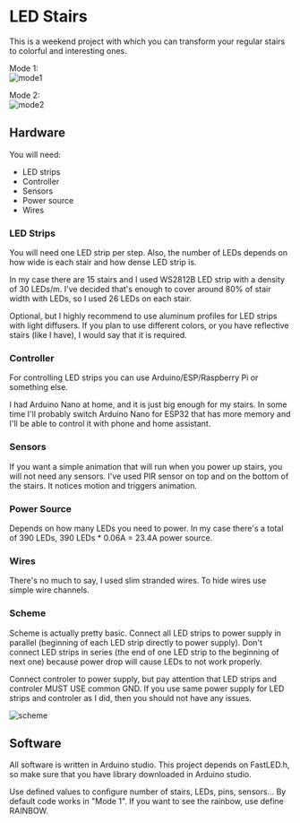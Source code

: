 # LED Stairs
This is a weekend project with which you can transform your regular stairs
to colorful and interesting ones.

Mode 1:<br>
![mode1](https://media4.giphy.com/media/pCiAbg1STxCVZDqOvM/giphy.gif)

Mode 2:<br>
![mode2](https://media2.giphy.com/media/ZirmPwlMluUNjLOXdL/giphy.gif)

## Hardware
You will need:
 * LED strips
 * Controller
 * Sensors
 * Power source
 * Wires

### LED Strips
You will need one LED strip per step. Also, the number of LEDs depends on how
wide is each stair and how dense LED strip is.

In my case there are 15 stairs and I used WS2812B LED strip with a density of
30 LEDs/m. I've decided that's enough to cover around 80% of stair width with
LEDs, so I used 26 LEDs on each stair.

Optional, but I highly recommend to use aluminum profiles for LED strips with
light diffusers. If you plan to use different colors, or you have reflective
stairs (like I have), I would say that it is required.

### Controller
For controlling LED strips you can use Arduino/ESP/Raspberry Pi or something
else.

I had Arduino Nano at home, and it is just big enough for my stairs.
In some time I'll probably switch Arduino Nano for ESP32 that has more memory
and I'll be able to control it with phone and home assistant.

### Sensors
If you want a simple animation that will run when you power up stairs, you will
not need any sensors. I've used PIR sensor on top and on the bottom of the
stairs. It notices motion and triggers animation.

### Power Source
Depends on how many LEDs you need to power. In my case there's a total of 390
LEDs, 390 LEDs * 0.06A = 23.4A power source.

### Wires
There's no much to say, I used slim stranded wires. To hide wires use simple
wire channels.

### Scheme
Scheme is actually pretty basic. Connect all LED strips to power supply in
parallel (beginning of each LED strip directly to power supply).
Don't connect LED strips in series (the end of one LED strip to the beginning of
next one) because power drop will cause LEDs to not work properly.

Connect controler to power supply, but pay attention that LED strips and
controler MUST USE common GND. If you use same power supply for LED strips and
controler as I did, then you should not have any issues.

![scheme](https://i.imgur.com/oSfle5k.png)

## Software
All software is written in Arduino studio.
This project depends on FastLED.h, so make sure that you have library downloaded
in Arduino studio.

Use defined values to configure number of stairs, LEDs, pins, sensors...
By default code works in "Mode 1". If you want to see the rainbow, use define
RAINBOW.

